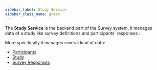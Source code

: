 ```yaml
---
sidebar_label: Study Service
sidebar_class_name: green
---
```


The **Study Service** is the backend part of the Survey system, it manages data of a study like survey definitions and participants' responses :

More specifically it manages several kind of data:

- [Participants](./participants)
- [Study](./study)
- [Survey Responses](./responses)
